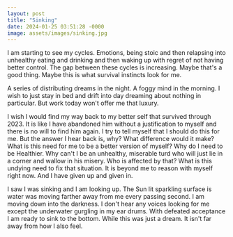 ```yaml
---
layout: post
title: "Sinking"
date: 2024-01-25 03:51:28 -0000
image: assets/images/sinking.jpg
---
```


I am starting to see my cycles. Emotions, being stoic and then relapsing into unhealthy eating and drinking and then waking up with regret of not having better control. The gap between these cycles is increasing. Maybe that's a good thing. Maybe this is what survival instincts look for me.

A series of distributing dreams in the night. A foggy mind in the morning. I wish to just stay in bed and drift into day dreaming about nothing in particular. But work today won't offer me that luxury.

I wish I would find my way back to my better self that survived through 2023. It is like I have abandoned him without a justification to myself and there is no will to find him again. I try to tell myself that I should do this for me. But the answer I hear back is, why? What difference would it make? What is this need for me to be a better version of myself? Why do I need to be Healthier. Why can't I be an unhealthy, miserable turd who will just lie in a corner and wallow in his misery. Who is affected by that? What is this undying need to fix that situation. It is beyond me to reason with myself right now. And I have given up and given in.

I saw I was sinking and I am looking up. The Sun lit sparkling surface is water was moving farther away from me every passing second. I am moving down into the darkness. I don't hear any voices looking for me except the underwater gurgling in my ear drums. With defeated acceptance I am ready to sink to the bottom. While this was just a dream. It isn't far away from how I also feel.
